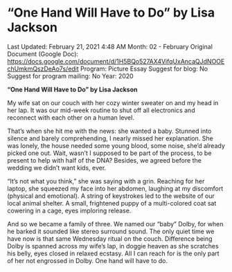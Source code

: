 # “One Hand Will Have to Do” by Lisa Jackson

Last Updated: February 21, 2021 4:48 AM
Month: 02 - February
Original Document (Google Doc): https://docs.google.com/document/d/1H5BQo527AX4VifqUxAncaQJdNOOEchUmkmQszDeAo7s/edit
Program: Picture Essay
Suggest for blog: No
Suggest for program mailing: No
Year: 2020

**“One Hand Will Have to Do” by Lisa Jackson**

My wife sat on our couch with her cozy winter sweater on and my head in her lap. It was our mid-week routine to shut off all electronics and reconnect with each other on a human level.

That’s when she hit me with the news: she wanted a baby. Stunned into silence and barely comprehending, I nearly missed her explanation. She was lonely, the house needed some young blood, some noise, she’d already picked one out. Wait, wasn’t I supposed to be part of the process, to be present to help with half of the DNA? Besides, we agreed before the wedding we didn’t want kids, ever.

“It’s not what you think,” she was saying with a grin. Reaching for her laptop, she squeezed my face into her abdomen, laughing at my discomfort (physical and emotional). A string of keystrokes led to the website of our local animal shelter. A small, frightened puppy of a multi-colored coat sat cowering in a cage, eyes imploring release.

And so we became a family of three. We named our “baby” Dolby, for when he barked it sounded like stereo surround sound. The only quiet time we have now is that same Wednesday ritual on the couch. Difference being Dolby is spanned across my wife’s lap, in doggie heaven as she scratches his belly, eyes closed in relaxed ecstasy. All I can reach for is the only part of her not engrossed in Dolby. One hand will have to do.